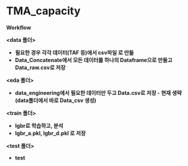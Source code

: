 # TMA_capacity

<b>Workflow<b>



<data 폴더>
* 필요한 경우 각각 데이터(TAF 등)에서 csv파일 로 만듦
* Data_Concatenate에서 모든 데이터를 하나의 Dataframe으로 만들고 Data_raw.csv로 저장

<eda 폴더>
* data_engineering에서 필요한 데이터만 두고 Data.csv로 저장 - 현재 생략(data폴더에서 바로 Data_csv 생성)

<train 폴더>
* lgbr로 학습하고, 분석
* lgbr_a.pkl, lgbr_d.pkl 로 저장

<test 폴더>
* test
